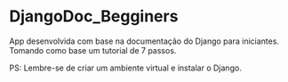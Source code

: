 # DjangoDoc_Begginers
App desenvolvida com base na documentação do Django para iniciantes. Tomando como base um tutorial de 7 passos.

PS: Lembre-se de criar um ambiente virtual e instalar o Django.



